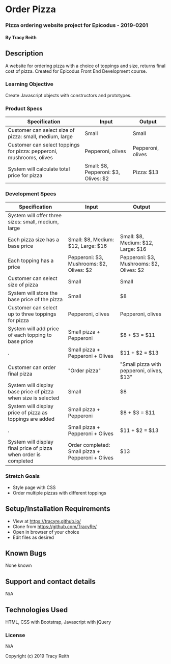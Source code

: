 # Order Pizza

### Pizza ordering website project for Epicodus - 2019-0201

#### By Tracy Reith

## Description

A website for ordering pizza with a choice of toppings and size, returns final cost of pizza. Created for Epicodus Front End Development course.

### Learning Objective

Create Javascript objects with constructors and prototypes.

### Product Specs

Specification | Input | Output
------------- | ----- | ------
Customer can select size of pizza: small, medium, large | Small | Small
Customer can select toppings for pizza: pepperoni, mushrooms, olives | Pepperoni, olives | Pepperoni, olives
System will calculate total price for pizza | Small: $8, Pepperoni: $3, Olives: $2 | Pizza: $13

### Development Specs

Specification | Input | Output
------------- | ----- | ------
System will offer three sizes: small, medium, large | |
Each pizza size has a base price | Small: $8, Medium: $12, Large: $16 | Small: $8, Medium: $12, Large: $16
Each topping has a price | Pepperoni: $3, Mushrooms: $2, Olives: $2 | Pepperoni: $3, Mushrooms: $2, Olives: $2
Customer can select size of pizza | Small | Small
System will store the base price of the pizza | Small | $8
Customer can select up to three toppings for pizza | Pepperoni, olives | Pepperoni, olives
System will add price of each topping to base price | Small pizza + Pepperoni | $8 + $3 = $11
. | Small pizza + Pepperoni + Olives | $11 + $2 = $13
Customer can order final pizza | "Order pizza" | "Small pizza with pepperoni, olives, $13"
System will display base price of pizza when size is selected | Small | $8
System will display price of pizza as toppings are added | Small pizza + Pepperoni | $8 + $3 = $11
. | Small pizza + Pepperoni + Olives | $11 + $2 = $13
System will display final price of pizza when order is completed | Order completed: Small pizza + Pepperoni + Olives  | $13

### Stretch Goals

* Style page with CSS
* Order multiple pizzas with different toppings

## Setup/Installation Requirements

* View at https://tracyre.github.io/
* Clone from https://github.com/TracyRe/
* Open in browser of your choice
* Edit files as desired


## Known Bugs

None known

## Support and contact details

N/A

## Technologies Used

HTML, CSS with Bootstrap, Javascript with jQuery

### License

N/A

Copyright (c) 2019 Tracy Reith
